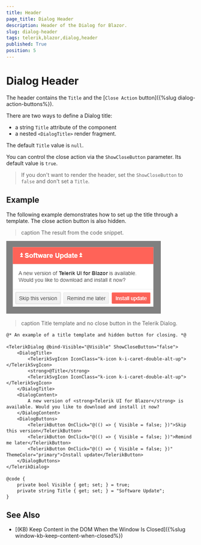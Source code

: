 ```yaml
---
title: Header
page_title: Dialog Header
description: Header of the Dialog for Blazor.
slug: dialog-header
tags: telerik,blazor,dialog,header
published: True
position: 5
---
```


# Dialog Header

The header contains the `Title` and the [`Close Action` button]({%slug dialog-action-buttons%}).

There are two ways to define a Dialog title:
* a string `Title` attribute of the component
* a nested `<DialogTitle>` render fragment.

The default `Title` value is `null`.

You can control the close action via the `ShowCloseButton` parameter. Its default value is `true`.

> If you don't want to render the header, set the `ShowCloseButton` to `false` and don't set a `Title`.

## Example

The following example demonstrates how to set up the title through a template. The close action button is also hidden.

>caption The result from the code snippet.

![Blazor Dialog Header](images/dialog-header.png)

>caption Title template and no close button in the Telerik Dialog.

````CSHTML
@* An example of a title template and hidden button for closing. *@

<TelerikDialog @bind-Visible="@Visible" ShowCloseButton="false">
    <DialogTitle>
        <TelerikSvgIcon IconClass="k-icon k-i-caret-double-alt-up"></TelerikSvgIcon>
        <strong>@Title</strong>
        <TelerikSvgIcon IconClass="k-icon k-i-caret-double-alt-up"></TelerikSvgIcon>
    </DialogTitle>
    <DialogContent>
        A new version of <strong>Telerik UI for Blazor</strong> is available. Would you like to download and install it now?
    </DialogContent>
    <DialogButtons>
        <TelerikButton OnClick="@(() => { Visible = false; })">Skip this version</TelerikButton>
        <TelerikButton OnClick="@(() => { Visible = false; })">Remind me later</TelerikButton>
        <TelerikButton OnClick="@(() => { Visible = false; })" ThemeColor="primary">Install update</TelerikButton>
    </DialogButtons>
</TelerikDialog>

@code {
    private bool Visible { get; set; } = true;
    private string Title { get; set; } = "Software Update";
}
````

## See Also

* [(KB) Keep Content in the DOM When the Window Is Closed]({%slug window-kb-keep-content-when-closed%})
